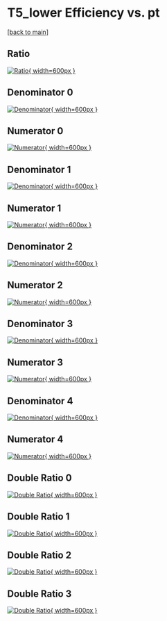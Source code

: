 # T5_lower Efficiency vs. pt

[[back to main](./)]



## Ratio

[![Ratio](../mtv/var/T5_lower_vtr_13_0_eff_pt.png){ width=600px }](../mtv/var/T5_lower_vtr_13_0_eff_pt.pdf)

## Denominator 0

[![Denominator](../mtv/den/T5_lower_vtr_13_0_eff_pt_den0.png){ width=600px }](../mtv/den/T5_lower_vtr_13_0_eff_pt_den0.pdf)

## Numerator 0

[![Numerator](../mtv/num/T5_lower_vtr_13_0_eff_pt_num0.png){ width=600px }](../mtv/num/T5_lower_vtr_13_0_eff_pt_num0.pdf)

## Denominator 1

[![Denominator](../mtv/den/T5_lower_vtr_13_0_eff_pt_den1.png){ width=600px }](../mtv/den/T5_lower_vtr_13_0_eff_pt_den1.pdf)

## Numerator 1

[![Numerator](../mtv/num/T5_lower_vtr_13_0_eff_pt_num1.png){ width=600px }](../mtv/num/T5_lower_vtr_13_0_eff_pt_num1.pdf)

## Denominator 2

[![Denominator](../mtv/den/T5_lower_vtr_13_0_eff_pt_den2.png){ width=600px }](../mtv/den/T5_lower_vtr_13_0_eff_pt_den2.pdf)

## Numerator 2

[![Numerator](../mtv/num/T5_lower_vtr_13_0_eff_pt_num2.png){ width=600px }](../mtv/num/T5_lower_vtr_13_0_eff_pt_num2.pdf)

## Denominator 3

[![Denominator](../mtv/den/T5_lower_vtr_13_0_eff_pt_den3.png){ width=600px }](../mtv/den/T5_lower_vtr_13_0_eff_pt_den3.pdf)

## Numerator 3

[![Numerator](../mtv/num/T5_lower_vtr_13_0_eff_pt_num3.png){ width=600px }](../mtv/num/T5_lower_vtr_13_0_eff_pt_num3.pdf)

## Denominator 4

[![Denominator](../mtv/den/T5_lower_vtr_13_0_eff_pt_den4.png){ width=600px }](../mtv/den/T5_lower_vtr_13_0_eff_pt_den4.pdf)

## Numerator 4

[![Numerator](../mtv/num/T5_lower_vtr_13_0_eff_pt_num4.png){ width=600px }](../mtv/num/T5_lower_vtr_13_0_eff_pt_num4.pdf)

## Double Ratio 0

[![Double Ratio](../mtv/ratio/T5_lower_vtr_13_0_eff_pt_ratio0.png){ width=600px }](../mtv/ratio/T5_lower_vtr_13_0_eff_pt_ratio0.pdf)

## Double Ratio 1

[![Double Ratio](../mtv/ratio/T5_lower_vtr_13_0_eff_pt_ratio1.png){ width=600px }](../mtv/ratio/T5_lower_vtr_13_0_eff_pt_ratio1.pdf)

## Double Ratio 2

[![Double Ratio](../mtv/ratio/T5_lower_vtr_13_0_eff_pt_ratio2.png){ width=600px }](../mtv/ratio/T5_lower_vtr_13_0_eff_pt_ratio2.pdf)

## Double Ratio 3

[![Double Ratio](../mtv/ratio/T5_lower_vtr_13_0_eff_pt_ratio3.png){ width=600px }](../mtv/ratio/T5_lower_vtr_13_0_eff_pt_ratio3.pdf)

